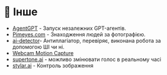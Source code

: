 # 👀 Інше

* [AgentGPT](https://agentgpt.reworkd.ai/) - Запуск незалежних GPT-агентів.
* [Pimeyes.com](https://pimeyes.com/en/premium) - Знаходження людей за фотографією.
* [ai-detector](https://www.scribbr.com/ai-detector/)- Антиплагіатор, перевіряє, виконана робота за допомогою ШІ чи ні.
* [Webcam Motion Capture](https://webcammotioncapture.info/beta.php) &#x20;
* [supertone.ai](https://product.supertone.ai/shift) - можливо змінювати голос в реальному часі
* [stylar.ai](http://stylar.ai/) - Контроль зображення
